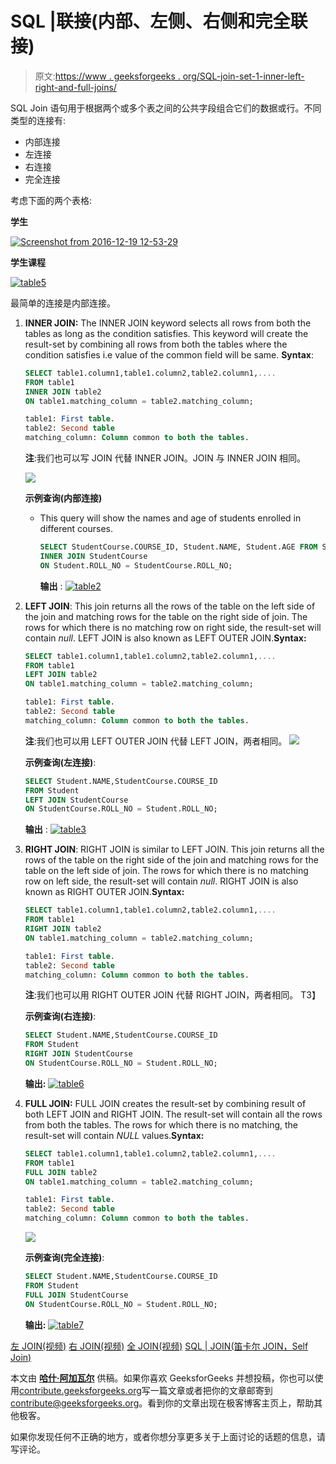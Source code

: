 # SQL |联接(内部、左侧、右侧和完全联接)

> 原文:[https://www . geeksforgeeks . org/SQL-join-set-1-inner-left-right-and-full-joins/](https://www.geeksforgeeks.org/sql-join-set-1-inner-left-right-and-full-joins/)

SQL Join 语句用于根据两个或多个表之间的公共字段组合它们的数据或行。不同类型的连接有:

*   内部连接
*   左连接
*   右连接
*   完全连接

考虑下面的两个表格:

**学生**

[![Screenshot from 2016-12-19 12-53-29](img/86e893f33a7ee6a8d5b5b14d4439ac94.png)](https://media.geeksforgeeks.org/wp-content/cdn-uploads/table1-3.png)

**学生课程**

[![table5](img/95871ae7d782a777ab67c4b55d9eee42.png)](https://media.geeksforgeeks.org/wp-content/uploads/table5.png)

最简单的连接是内部连接。

1.  **INNER JOIN:** The INNER JOIN keyword selects all rows from both the tables as long as the condition satisfies. This keyword will create the result-set by combining all rows from both the tables where the condition satisfies i.e value of the common field will be same.
    **Syntax**:

    ```sql
    SELECT table1.column1,table1.column2,table2.column1,....
    FROM table1 
    INNER JOIN table2
    ON table1.matching_column = table2.matching_column;

    table1: First table.
    table2: Second table
    matching_column: Column common to both the tables.

    ```

    **注**:我们也可以写 JOIN 代替 INNER JOIN。JOIN 与 INNER JOIN 相同。

    ![](img/1e52136e3cbb3c54d568877aeb1613a5.png)

    **示例查询(内部连接)**

    *   This query will show the names and age of students enrolled in different courses.

        ```sql
        SELECT StudentCourse.COURSE_ID, Student.NAME, Student.AGE FROM Student
        INNER JOIN StudentCourse
        ON Student.ROLL_NO = StudentCourse.ROLL_NO;

        ```

        **输出** :
        [![table2](img/3a0b7f945a9d78d1ce8f87cfd6c43701.png)](https://media.geeksforgeeks.org/wp-content/uploads/table22.png)

2.  **LEFT JOIN**: This join returns all the rows of the table on the left side of the join and matching rows for the table on the right side of join. The rows for which there is no matching row on right side, the result-set will contain *null*. LEFT JOIN is also known as LEFT OUTER JOIN.**Syntax:**

    ```sql
    SELECT table1.column1,table1.column2,table2.column1,....
    FROM table1 
    LEFT JOIN table2
    ON table1.matching_column = table2.matching_column;

    table1: First table.
    table2: Second table
    matching_column: Column common to both the tables.

    ```

    **注**:我们也可以用 LEFT OUTER JOIN 代替 LEFT JOIN，两者相同。
    [![](https://i.stack.imgur.com/VkAT5.png)](https://i.stack.imgur.com/VkAT5.png)

    **示例查询(左连接)**:

    ```sql
    SELECT Student.NAME,StudentCourse.COURSE_ID 
    FROM Student
    LEFT JOIN StudentCourse 
    ON StudentCourse.ROLL_NO = Student.ROLL_NO;

    ```

    **输出** :
    [![table3](img/81e3d4c37b4c529810c90920a2cf54af.png)](https://media.geeksforgeeks.org/wp-content/uploads/table31.png)

3.  **RIGHT JOIN**: RIGHT JOIN is similar to LEFT JOIN. This join returns all the rows of the table on the right side of the join and matching rows for the table on the left side of join. The rows for which there is no matching row on left side, the result-set will contain *null*. RIGHT JOIN is also known as RIGHT OUTER JOIN.**Syntax:**

    ```sql
    SELECT table1.column1,table1.column2,table2.column1,....
    FROM table1 
    RIGHT JOIN table2
    ON table1.matching_column = table2.matching_column;

    table1: First table.
    table2: Second table
    matching_column: Column common to both the tables.

    ```

    **注**:我们也可以用 RIGHT OUTER JOIN 代替 RIGHT JOIN，两者相同。
    T3】

    **示例查询(右连接)**:

    ```sql
    SELECT Student.NAME,StudentCourse.COURSE_ID 
    FROM Student
    RIGHT JOIN StudentCourse 
    ON StudentCourse.ROLL_NO = Student.ROLL_NO;

    ```

    **输出:**
    [![table6](img/8bc0631f26e6f2776fee1aa3f23ba6a9.png)](https://media.geeksforgeeks.org/wp-content/uploads/table6.png)

4.  **FULL JOIN:** FULL JOIN creates the result-set by combining result of both LEFT JOIN and RIGHT JOIN. The result-set will contain all the rows from both the tables. The rows for which there is no matching, the result-set will contain *NULL* values.**Syntax:**

    ```sql
    SELECT table1.column1,table1.column2,table2.column1,....
    FROM table1 
    FULL JOIN table2
    ON table1.matching_column = table2.matching_column;

    table1: First table.
    table2: Second table
    matching_column: Column common to both the tables.

    ```

    ![](https://i.stack.imgur.com/3Ll1h.png)

    **示例查询(完全连接)**:

    ```sql
    SELECT Student.NAME,StudentCourse.COURSE_ID 
    FROM Student
    FULL JOIN StudentCourse 
    ON StudentCourse.ROLL_NO = Student.ROLL_NO;

    ```

    **输出:**
    [![table7](img/c5c45f58a4050a254d6a85158e48a72f.png)](https://media.geeksforgeeks.org/wp-content/uploads/table7.png)

[左 JOIN(视频)](https://youtu.be/LCbO2U3jzU0)
[右 JOIN(视频)](https://youtu.be/JOAe-yua6Jw)
[全 JOIN(视频)](https://youtu.be/WmqAKSBupsE)
[SQL | JOIN(笛卡尔 JOIN，Self Join)](https://www.geeksforgeeks.org/sql-join-cartesian-join-self-join/)

本文由 [**哈什·阿加瓦尔**](https://www.facebook.com/harsh.agarwal.16752) 供稿。如果你喜欢 GeeksforGeeks 并想投稿，你也可以使用[contribute.geeksforgeeks.org](http://www.contribute.geeksforgeeks.org)写一篇文章或者把你的文章邮寄到 contribute@geeksforgeeks.org。看到你的文章出现在极客博客主页上，帮助其他极客。

如果你发现任何不正确的地方，或者你想分享更多关于上面讨论的话题的信息，请写评论。